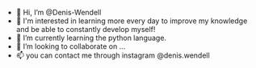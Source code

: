 - 👋 Hi, I’m @Denis-Wendell
- 👀 I'm interested in learning more every day to improve my knowledge and be able to constantly develop myself!
- 🌱 I’m currently learning the python language.
- 💞️ I’m looking to collaborate on ...
- 📫 you can contact me through instagram @denis.wendell

<!---
Denis-Wendell/Denis-Wendell is a ✨ special ✨ repository because its `README.md` (this file) appears on your GitHub profile.
You can click the Preview link to take a look at your changes.
--->
